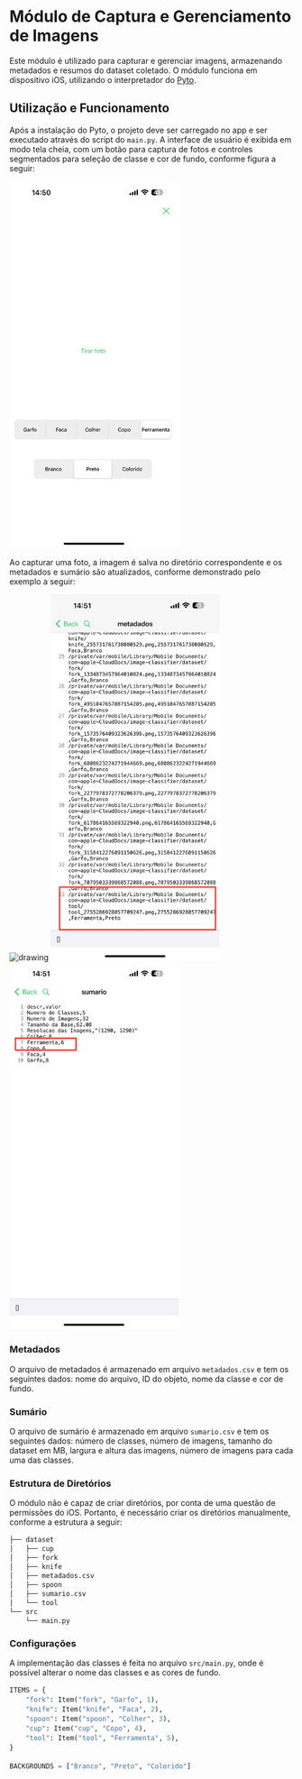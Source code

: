 # Módulo de Captura e Gerenciamento de Imagens

Este módulo é utilizado para capturar e gerenciar imagens, armazenando metadados e resumos do dataset coletado.
O módulo funciona em dispositivo iOS, utilizando o interpretador do [Pyto](https://pyto.app/).

## Utilização e Funcionamento

Após a instalação do Pyto, o projeto deve ser carregado no app e ser executado através do script do `main.py`.
A interface de usuário é exibida em modo tela cheia, com um botão para captura de fotos e controles segmentados para seleção de classe e cor de fundo,
conforme figura a seguir:

<img src="./docs/ui.png" alt="drawing" width="300"/>

Ao capturar uma foto, a imagem é salva no diretório correspondente e os metadados e sumário são atualizados, 
conforme demonstrado pelo exemplo a seguir:

<img src="./docs/capture.png" alt="drawing" width="300"/>
<img src="./docs/metadata.jpeg" alt="drawing" width="300"/>
<img src="./docs/summary.jpeg" alt="drawing" width="300"/>

### Metadados

O arquivo de metadados é armazenado em arquivo `metadados.csv` e tem os seguintes dados:
nome do arquivo, ID do objeto, nome da classe e cor de fundo.

### Sumário

O arquivo de sumário é armazenado em arquivo `sumario.csv` e tem os seguintes dados:
número de classes, número de imagens, tamanho do dataset em MB, largura e altura das imagens, número de imagens para cada
uma das classes.

### Estrutura de Diretórios

O módulo não é capaz de criar diretórios, por conta de uma questão de permissões do iOS. Portanto, é necessário criar
os diretórios manualmente, conforme a estrutura a seguir:

```
├── dataset
│   ├── cup
│   ├── fork
│   ├── knife
│   ├── metadados.csv
│   ├── spoon
│   ├── sumario.csv
│   └── tool
└── src
    └── main.py
```

### Configurações

A implementação das classes é feita no arquivo `src/main.py`, onde é possível alterar o nome das classes e as cores de fundo.

```python
ITEMS = {
    "fork": Item("fork", "Garfo", 1),
    "knife": Item("knife", "Faca", 2),
    "spoon": Item("spoon", "Colher", 3),
    "cup": Item("cup", "Copo", 4),
    "tool": Item("tool", "Ferramenta", 5),
}

BACKGROUNDS = ["Branco", "Preto", "Colorido"]

```